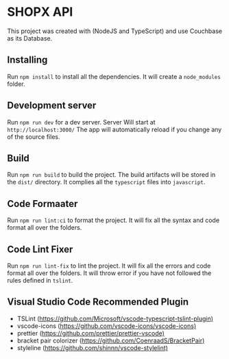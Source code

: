 # SHOPX API

This project was created with (NodeJS and TypeScript) and use Couchbase as its Database.

## Installing

Run `npm install` to install all the dependencies. It will create a `node_modules` folder.

## Development server

Run `npm run dev` for a dev server. Server Will start at `http://localhost:3000/`
The app will automatically reload if you change any of the source files.

## Build

Run `npm run build` to build the project. The build artifacts will be stored in the `dist/` directory.
It complies all the `typescript` files into `javascript`.

## Code Formaater

Run `npm run lint:ci` to format the project. It will fix all the syntax and code format all over the folders.

## Code Lint Fixer

Run `npm run lint-fix` to lint the project. It will fix all the errors and code format all over the folders.
It will throw error if you have not followed the rules defined in `tslint`.

## Visual Studio Code Recommended Plugin

- TSLint (<https://github.com/Microsoft/vscode-typescript-tslint-plugin)>
- vscode-icons (<https://github.com/vscode-icons/vscode-icons)>
- prettier (<https://github.com/prettier/prettier-vscode)>
- bracket pair colorizer (<https://github.com/CoenraadS/BracketPair)>
- styleline (<https://github.com/shinnn/vscode-stylelint)>
